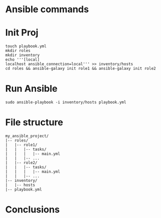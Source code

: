 # Ansible commands

# Init Proj
```
touch playbook.yml
mkdir roles
mkdir inventory
echo '''[local]
localhost ansible_connection=local''' >> inventory/hosts
cd roles && ansible-galaxy init role1 && ansible-galaxy init role2
```

# Run Ansible
```
sudo ansible-playbook -i inventory/hosts playbook.yml
```

# File structure
```
my_ansible_project/
|-- roles/
|   |-- role1/
|   |   |-- tasks/
|   |   |   |-- main.yml
|   |   |-- ...
|   |-- role2/
|   |   |-- tasks/
|   |   |   |-- main.yml
|   |   |-- ...
|-- inventory/
|   |-- hosts
|-- playbook.yml
```

# Conclusions
